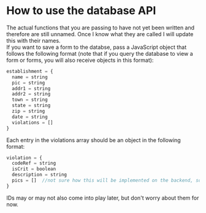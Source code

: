 # How to use the database API  

The actual functions that you are passing to have not yet been written and therefore are still unnamed.
Once I know what they are called I will update this with their names.  
If you want to save a form to the databse, pass a JavaScript object that follows the following format
(note that if you query the database to view a form or forms, you will also receive objects in this format):

```javascript
establishment = {
  name = string
  pic = string
  addr1 = string
  addr2 = string
  town = string
  state = string
  zip = string
  date = string
  violations = []
}
```  
Each entry in the violations array should be an object in the following format:  
```javascript
violation = {
  codeRef = string
  isCrit = boolean
  description = string
  pics = []  //not sure how this will be implemented on the backend, so ignore it for now
}
```  
IDs may or may not also come into play later, but don't worry about them for now.
